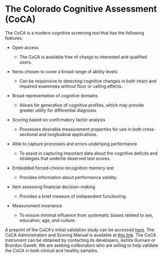 # The Colorado Cognitive Assessment (CoCA)

The CoCA is a modern cognitive screening tool that has the following features.

- Open access
  - The CoCA is available free of charge to interested and qualified users. 

- Items chosen to cover a broad range of ability levels
  - Can be responsive to detecting cognitive changes in both intact and impaired examinees without floor or ceiling effects.

- Broad representation of cognitive domains
  - Allows for generation of cognitive profiles, which may provide greater utility for differential diagnosis.

- Scoring based on confirmatory factor analysis
  - Possesses desirable measurement properties for use in both cross-sectional and longitudinal applications.

- Able to capture processes and errors underlying performance
  - To assist in capturing important data about the cognitive deficits and strategies that underlie observed test scores.

- Embedded forced-choice recognition memory test
  - Provides information about performance validity.

- Item assessing financial decision-making
  - Provides a brief measure of independent functioning.

- Measurement invariance
  - To ensure minimal influence from systematic biases related to sex, education, age, and culture.

A preprint of the CoCA's initial validation study can be accessed [here](https://doi.org/10.31234/osf.io/tqckr). The CoCA Administration and Scoring Manual is available at [this link](CoCA_Manual.md). The CoCA instrument can be obtained by contacting its developers, Ashita Gurnani or Brandon Gavett. We are seeking collborators who are willing to help validate the CoCA in both clinical and healthy samples.
